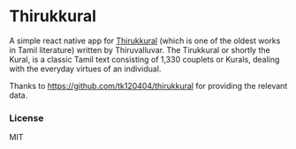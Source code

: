 # Thirukkural

A simple react native app for [Thirukkural][tk] (which is one of the oldest works in Tamil literature) written by Thiruvalluvar.
The Tirukkural or shortly the Kural, is a classic Tamil text consisting of 1,330 couplets or Kurals, dealing with the everyday virtues of an individual.

Thanks to https://github.com/tk120404/thirukkural for providing the relevant data.

[tk]: <https://en.wikipedia.org/wiki/Tirukku%E1%B9%9Ba%E1%B8%B7>
### License
MIT

